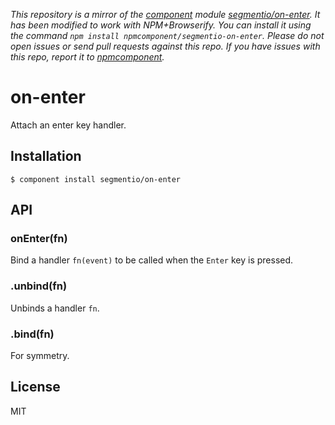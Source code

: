 *This repository is a mirror of the [component](http://component.io) module [segmentio/on-enter](http://github.com/segmentio/on-enter). It has been modified to work with NPM+Browserify. You can install it using the command `npm install npmcomponent/segmentio-on-enter`. Please do not open issues or send pull requests against this repo. If you have issues with this repo, report it to [npmcomponent](https://github.com/airportyh/npmcomponent).*

# on-enter

  Attach an enter key handler.

## Installation

    $ component install segmentio/on-enter

## API

### onEnter(fn)
  Bind a handler `fn(event)` to be called when the `Enter` key is pressed.

### .unbind(fn)
  Unbinds a handler `fn`.

### .bind(fn)
  For symmetry.
  

## License

  MIT
